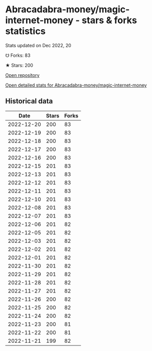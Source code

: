 # Abracadabra-money/magic-internet-money - stars & forks statistics

Stats updated on Dec 2022, 20

☋ Forks: 83

★ Stars: 200

[Open repository](https://github.com/Abracadabra-money/magic-internet-money)

[Open detailed stats for Abracadabra-money/magic-internet-money](https://reviewgithub.com/rep/Abracadabra-money/magic-internet-money)

## Historical data
| Date | Stars | Forks |
|------|-------|-------|
| 2022-12-20 | 200 | 83 | 
| 2022-12-19 | 200 | 83 | 
| 2022-12-18 | 200 | 83 | 
| 2022-12-17 | 200 | 83 | 
| 2022-12-16 | 200 | 83 | 
| 2022-12-15 | 201 | 83 | 
| 2022-12-13 | 201 | 83 | 
| 2022-12-12 | 201 | 83 | 
| 2022-12-11 | 201 | 83 | 
| 2022-12-10 | 201 | 83 | 
| 2022-12-08 | 201 | 83 | 
| 2022-12-07 | 201 | 83 | 
| 2022-12-06 | 201 | 82 | 
| 2022-12-05 | 201 | 82 | 
| 2022-12-03 | 201 | 82 | 
| 2022-12-02 | 201 | 82 | 
| 2022-12-01 | 201 | 82 | 
| 2022-11-30 | 201 | 82 | 
| 2022-11-29 | 201 | 82 | 
| 2022-11-28 | 201 | 82 | 
| 2022-11-27 | 201 | 82 | 
| 2022-11-26 | 200 | 82 | 
| 2022-11-25 | 200 | 82 | 
| 2022-11-24 | 200 | 82 | 
| 2022-11-23 | 200 | 81 | 
| 2022-11-22 | 200 | 81 | 
| 2022-11-21 | 199 | 82 | 

